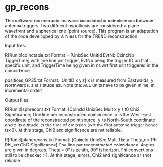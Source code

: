 # gp_recons
This software reconstructs the wave associated to coincidences between antenna triggers. Two different hypothesis are considered: a plane wavefront and a spherical one (point source).
This program is an adaptation of the code developped by V. Niess for the TREND reconstruction. 

Input files: 

R[RunId]coinctable.txt
Format = [UnixSec UnitId EvtNb CoincNb TiggerTime]
with one line per trigger, EvtNb being the trigger ID on that specific unit, and TriggerTime being given in ns wrt first unit triggered in the coincidence.

positions_GP35.txt
Format: [UnitID x y z] 
x is measured from Eastwards, y Northwards. z is altitude asl. 
Note that ALL units have to be given in file, in incremental order!

Output files: 

R[RunId]sphrecons.txt
Format: [CoincId UnixSec Mult x y z t0 Chi2 Significance]
One line per reconstructed coincidence. x is the West-East coordinate of the reconstructed point source, y its North-South coordinate and z its altitude, ts the time of emission (wrt the first antenna trigger hence ts<0). At this stage, Chi2 and significance are not reliable.

R[RunId]planerecons.txt
Format: [CoincId UnixSec Mult Theta Theta_err Phi Phi_err Chi2 Significance]
One line per reconstructed coincidence. Angles are given in degrees. Theta = 0° is zenith, 90° is horizon. Phi conventions still to be checked :-).  At this stage, errors, Chi2 and significance ar enot reliable.
